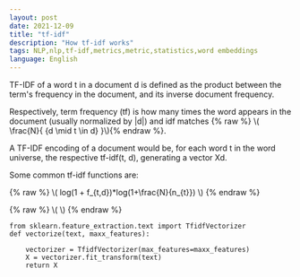 ```yaml
---
layout: post
date: 2021-12-09
title: "tf-idf"
description: "How tf-idf works"
tags: NLP,nlp,tf-idf,metrics,metric,statistics,word embeddings
language: English
---
```


TF-IDF of a word t in a document d is defined as the product between the term's frequency in the document, and its inverse document frequency.

Respectively, term frequency (tf) is how many times the word appears in the document (usually normalized by \|d\|) and idf matches {% raw %} \\\( \frac{N}{ \{d \mid t \in d\} }\\\){% endraw %}.

A TF-IDF encoding of a document would be, for each word t in the word universe, the respective tf-idf(t, d), generating a vector Xd.

Some common tf-idf functions are:

{% raw %} \\\( log(1 + f_{t,d})\*log(1+\frac{N}{n_{t}}) \\\) {% endraw %}

{% raw %} \\\(   \\\) {% endraw %}

```
from sklearn.feature_extraction.text import TfidfVectorizer
def vectorize(text, maxx_features):
    
    vectorizer = TfidfVectorizer(max_features=maxx_features)
    X = vectorizer.fit_transform(text)
    return X
```
